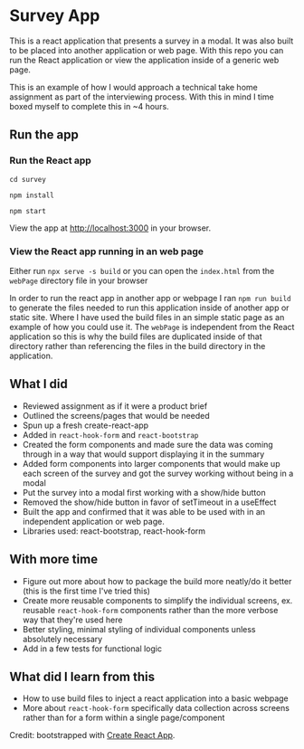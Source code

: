 # Survey App

This is a react application that presents a survey in a modal. It was also built to be placed into another application or web page. With this repo you can run the React application or view the application inside of a generic web page.

This is an example of how I would approach a technical take home assignment as part of the interviewing process. With this in mind I time boxed myself to complete this in ~4 hours.

## Run the app

### Run the React app

`cd survey`

`npm install`

`npm start`

View the app at [http://localhost:3000](http://localhost:3000) in your browser.

### View the React app running in an web page

Either run `npx serve -s build` or you can open the `index.html` from the `webPage` directory file in your browser

In order to run the react app in another app or webpage I ran `npm run build` to generate the files needed to run this application inside of another app or static site. Where I have used the build files in an simple static page as an example of how you could use it. The `webPage` is independent from the React application so this is why the build files are duplicated inside of that directory rather than referencing the files in the build directory in the application.

## What I did

- Reviewed assignment as if it were a product brief
- Outlined the screens/pages that would be needed
- Spun up a fresh create-react-app
- Added in `react-hook-form` and `react-bootstrap`
- Created the form components and made sure the data was coming through in a way that would support displaying it in the summary
- Added form components into larger components that would make up each screen of the survey and got the survey working without being in a modal
- Put the survey into a modal first working with a show/hide button
- Removed the show/hide button in favor of setTimeout in a useEffect
- Built the app and confirmed that it was able to be used with in an independent application or web page.
- Libraries used: react-bootstrap, react-hook-form

## With more time

- Figure out more about how to package the build more neatly/do it better (this is the first time I've tried this)
- Create more reusable components to simplify the individual screens, ex. reusable `react-hook-form` components rather than the more verbose way that they're used here
- Better styling, minimal styling of individual components unless absolutely necessary
- Add in a few tests for functional logic

## What did I learn from this

- How to use build files to inject a react application into a basic webpage
- More about `react-hook-form` specifically data collection across screens rather than for a form within a single page/component

Credit: bootstrapped with [Create React App](https://github.com/facebook/create-react-app).
